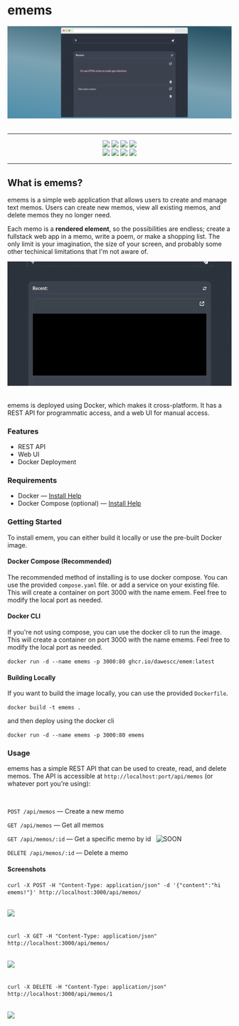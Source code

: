 # emems

<img style="margin-bottom:2ch;" src="public/img/bannerimg.png">

------

<p align="center">
<img src="https://img.shields.io/github/v/tag/dawescc/emems?label=Latest+Version">
<img src="https://img.shields.io/github/languages/count/dawescc/emems?">
<img src="https://img.shields.io/github/languages/top/dawescc/emems">
<img src="https://img.shields.io/github/commit-activity/w/dawescc/emems"><br />
<img src="https://img.shields.io/github/v/release/dawescc/emems?&label=Latest+Release&color=yellow">
<img src="https://img.shields.io/github/actions/workflow/status/dawescc/emems/prod.yaml">
<img src="https://img.shields.io/github/issues/dawescc/emems">
<img src="https://img.shields.io/github/downloads/dawescc/emems/total">
</p>

------

## What is emems?

emems is a simple web application that allows users to create and manage text memos. Users can create new memos, view all existing memos, and delete memos they no longer need.

Each memo is a **rendered element**, so the possibilities are endless; create a fullstack web app in a memo, write a poem, or make a shopping list. The only limit is your imagination, the size of your screen, and probably some other techinical limitations that I'm not aware of.

<img style="margin-bottom:2ch;" src="public/img/bounce.gif">

emems is deployed using Docker, which makes it cross-platform. It has a REST API for programmatic access, and a web UI for manual access.

### Features

- REST API
- Web UI
- Docker Deployment

### Requirements

- Docker &mdash; [Install Help](https://docs.docker.com/engine/install/)
- Docker Compose (optional) &mdash; [Install Help](https://docs.docker.com/compose/#docker-compose)

### Getting Started

To install emem, you can either build it locally or use the pre-built Docker image.

#### Docker Compose (Recommended)

The recommended method of installing is to use docker compose. You can use the provided `compose.yaml` file. or add a service on your existing file. This will create a container on port 3000 with the name emem. Feel free to modify the local port as needed.

#### Docker CLI

If you're not using compose, you can use the docker cli to run the image. This will create a container on port 3000 with the name emems. Feel free to modify the local port as needed.

```docker run -d --name emems -p 3000:80 ghcr.io/dawescc/emem:latest```

#### Building Locally

If you want to build the image locally, you can use the provided `Dockerfile`.

```docker build -t emems .```

and then deploy using the docker cli

```docker run -d --name emems -p 3000:80 emems```

### Usage

emems has a simple REST API that can be used to create, read, and delete memos. The API is accessible at `http://localhost:port/api/memos` (or whatever port you're using):

<br>

`POST /api/memos` &mdash; Create a new memo

`GET /api/memos` &mdash; Get all memos

`GET /api/memos/:id` &mdash; Get a specific memo by id &nbsp; ![SOON](https://img.shields.io/badge/-SOON-9cf)

`DELETE /api/memos/:id` &mdash; Delete a memo


#### Screenshots

```
curl -X POST -H "Content-Type: application/json" -d '{"content":"hi emems!"}' http://localhost:3000/api/memos/
```
<img style="margin-block:2ch" src="public/img/curl.png">

```
curl -X GET -H "Content-Type: application/json" http://localhost:3000/api/memos/
```

<img style="margin-block:2ch" src="public/img/curl2.png">

```
curl -X DELETE -H "Content-Type: application/json" http://localhost:3000/api/memos/1
```

<img style="margin-block:2ch" src="public/img/curl3.png">